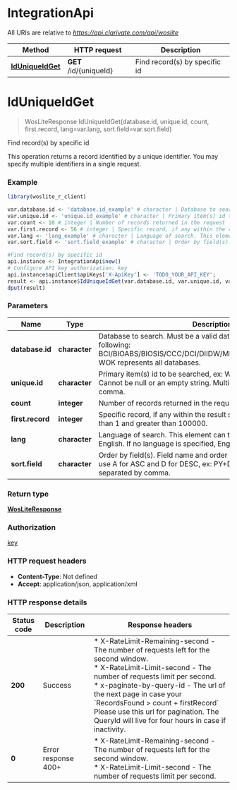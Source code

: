 # IntegrationApi

All URIs are relative to *https://api.clarivate.com/api/woslite*

Method | HTTP request | Description
------------- | ------------- | -------------
[**IdUniqueIdGet**](IntegrationApi.md#IdUniqueIdGet) | **GET** /id/{uniqueId} | Find record(s) by specific id


# **IdUniqueIdGet**
> WosLiteResponse IdUniqueIdGet(database.id, unique.id, count, first.record, lang=var.lang, sort.field=var.sort.field)

Find record(s) by specific id

This operation returns a record identified by a unique identifier. You may specify multiple identifiers in a single request.

### Example
```R
library(woslite_r_client)

var.database.id <- 'database.id_example' # character | Database to search. Must be a valid database ID, one of the following: BCI/BIOABS/BIOSIS/CCC/DCI/DIIDW/MEDLINE/WOK/WOS/ZOOREC. WOK represents all databases.
var.unique.id <- 'unique.id_example' # character | Primary item(s) id to be searched, ex: WOS:000270372400005. Cannot be null or an empty string. Multiple values are separated by comma.
var.count <- 10 # integer | Number of records returned in the request
var.first.record <- 56 # integer | Specific record, if any within the result set to return. Cannot be less than 1 and greater than 100000.
var.lang <- 'lang_example' # character | Language of search. This element can take only one value: en for English. If no language is specified, English is passed by default.
var.sort.field <- 'sort.field_example' # character | Order by field(s). Field name and order by clause separated by '+', use A for ASC and D for DESC, ex: PY+D. Multiple values are separated by comma.

#Find record(s) by specific id
api.instance <- IntegrationApi$new()
# Configure API key authorization: key
api.instance$apiClient$apiKeys['X-ApiKey'] <- 'TODO_YOUR_API_KEY';
result <- api.instance$IdUniqueIdGet(var.database.id, var.unique.id, var.count, var.first.record, lang=var.lang, sort.field=var.sort.field)
dput(result)
```

### Parameters

Name | Type | Description  | Notes
------------- | ------------- | ------------- | -------------
 **database.id** | **character**| Database to search. Must be a valid database ID, one of the following: BCI/BIOABS/BIOSIS/CCC/DCI/DIIDW/MEDLINE/WOK/WOS/ZOOREC. WOK represents all databases. | 
 **unique.id** | **character**| Primary item(s) id to be searched, ex: WOS:000270372400005. Cannot be null or an empty string. Multiple values are separated by comma. | 
 **count** | **integer**| Number of records returned in the request | 
 **first.record** | **integer**| Specific record, if any within the result set to return. Cannot be less than 1 and greater than 100000. | 
 **lang** | **character**| Language of search. This element can take only one value: en for English. If no language is specified, English is passed by default. | [optional] 
 **sort.field** | **character**| Order by field(s). Field name and order by clause separated by &#39;+&#39;, use A for ASC and D for DESC, ex: PY+D. Multiple values are separated by comma. | [optional] 

### Return type

[**WosLiteResponse**](WosLiteResponse.md)

### Authorization

[key](../README.md#key)

### HTTP request headers

 - **Content-Type**: Not defined
 - **Accept**: application/json, application/xml

### HTTP response details
| Status code | Description | Response headers |
|-------------|-------------|------------------|
| **200** | Success |  * X-RateLimit-Remaining-second - The number of requests left for the second window. <br>  * X-RateLimit-Limit-second - The number of requests limit per second. <br>  * x-paginate-by-query-id - The url of the next page in case your &#x60;RecordsFound &gt; count + firstRecord&#x60; Please use this url for pagination. The QueryId will live for four hours in case if inactivity.  <br>  |
| **0** | Error response 400+ |  * X-RateLimit-Remaining-second - The number of requests left for the second window. <br>  * X-RateLimit-Limit-second - The number of requests limit per second. <br>  |

